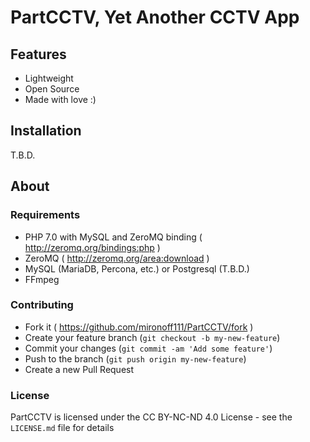 # PartCCTV, Yet Another CCTV App

## Features
  - Lightweight
  - Open Source
  - Made with love :)  

## Installation
T.B.D.

## About

### Requirements
  - PHP 7.0 with MySQL and ZeroMQ binding ( http://zeromq.org/bindings:php )
  - ZeroMQ ( http://zeromq.org/area:download )
  - MySQL (MariaDB, Percona, etc.) or Postgresql (T.B.D.)
  - FFmpeg

### Contributing
  - Fork it ( https://github.com/mironoff111/PartCCTV/fork )
  - Create your feature branch (`git checkout -b my-new-feature`)
  - Commit your changes (`git commit -am 'Add some feature'`)
  - Push to the branch (`git push origin my-new-feature`)
  - Create a new Pull Request

### License

PartCCTV is licensed under the CC BY-NC-ND 4.0 License - see the `LICENSE.md` file for details